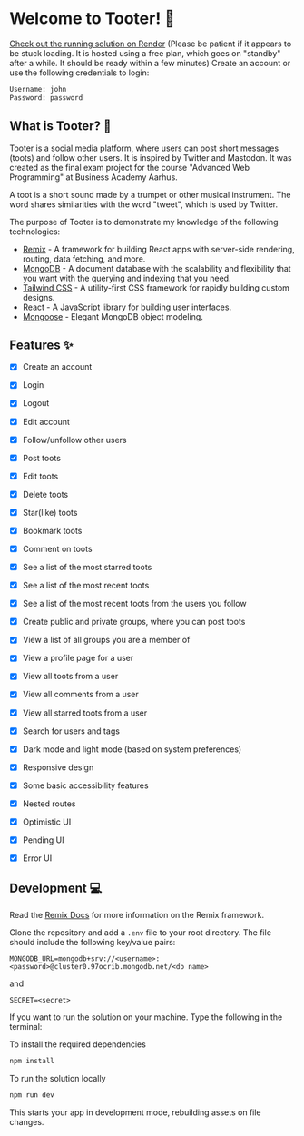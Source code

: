 # Welcome to Tooter! :trumpet:

[Check out the running solution on Render](https://tooter.onrender.com/) (Please be patient if it appears to be stuck loading. It is hosted using a free plan, which goes on "standby" after a while. It should be ready within a few minutes)
  Create an account or use the following credentials to login:

```sh
Username: john
Password: password
```

## What is Tooter? :thinking:

Tooter is a social media platform, where users can post short messages (toots) and follow other users. It is inspired by Twitter and Mastodon.
It was created as the final exam project for the course "Advanced Web Programming" at Business Academy Aarhus.

A toot is a short sound made by a trumpet or other musical instrument. The word shares similarities with the word "tweet", which is used by Twitter.

The purpose of Tooter is to demonstrate my knowledge of the following technologies:

- [Remix](https://remix.run/) - A framework for building React apps with server-side rendering, routing, data fetching, and more.
- [MongoDB](https://www.mongodb.com/) - A document database with the scalability and flexibility that you want with the querying and indexing that you need.
- [Tailwind CSS](https://tailwindcss.com/) - A utility-first CSS framework for rapidly building custom designs.
- [React](https://reactjs.org/) - A JavaScript library for building user interfaces.
- [Mongoose](https://mongoosejs.com/) - Elegant MongoDB object modeling.

## Features :sparkles:

- [x] Create an account
- [x] Login
- [x] Logout
- [x] Edit account
- [x] Follow/unfollow other users
- [x] Post toots
- [x] Edit toots
- [x] Delete toots
- [x] Star(like) toots
- [x] Bookmark toots
- [x] Comment on toots
- [x] See a list of the most starred toots
- [x] See a list of the most recent toots
- [x] See a list of the most recent toots from the users you follow
- [x] Create public and private groups, where you can post toots
- [x] View a list of all groups you are a member of
- [x] View a profile page for a user
- [x] View all toots from a user
- [x] View all comments from a user
- [x] View all starred toots from a user
- [x] Search for users and tags
- [x] Dark mode and light mode (based on system preferences)
- [x] Responsive design
- [x] Some basic accessibility features
- [x] Nested routes
- [x] Optimistic UI
- [x] Pending UI
- [x] Error UI


## Development :computer:

Read the [Remix Docs](https://remix.run/docs) for more information on the Remix framework.

Clone the repository and add a `.env` file to your root directory. The file should include the following key/value pairs:

```
MONGODB_URL=mongodb+srv://<username>:<password>@cluster0.97ocrib.mongodb.net/<db name>
```

and

```
SECRET=<secret>
```

If you want to run the solution on your machine. Type the following in the terminal:

To install the required dependencies

```sh
npm install
```

To run the solution locally

```sh
npm run dev
```

This starts your app in development mode, rebuilding assets on file changes.

